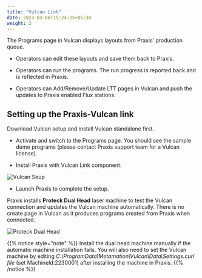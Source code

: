 ```yaml
---
title: "Vulcan Link"
date: 2023-03-06T15:24:25+05:30
weight: 2
---
```


The Programs page in Vulcan displays layouts from Praxis’ production queue.

* Operators can edit these layouts and save them back to Praxis.

* Operators can run the programs. The run progress is reported back and is reflected in Praxis.

* Operators can Add/Remove/Update LTT pages in Vulcan and push the updates to Praxis enabled Flux stations.

## Setting up the Praxis-Vulcan link

Download Vulcan setup and install Vulcan standalone first.

* Activate and switch to the Programs page. You should see the sample demo programs (please contact Praxis support team for a Vulcan license).

* Install Praxis with Vulcan Link component.

![Vulcan Seup](/images/VulcanSetup.png)

* Launch Praxis to complete the setup.

Praxis installs **Proteck Dual Head** laser machine to test the Vulcan connection and updates the Vulcan machine automatically. There is no create page in Vulcan as it produces programs created from Praxis when connected.

![Proteck Dual Head](/images/ProteckDualHead.png)

{{% notice style="note" %}}
Install the dual head machine manually if the automatic machine installation fails. You will also need to set the Vulcan machine by editing _C:\ProgramData\Metamation\Vulcan\Data\Settings.curl file_ (set MachineId:2230001) after installing the machine in Praxis.
{{% /notice %}}


